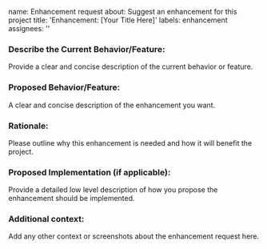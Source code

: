 name: Enhancement request
about: Suggest an enhancement for this project
title: 'Enhancement: [Your Title Here]'
labels: enhancement
assignees: ''


### Describe the Current Behavior/Feature:
Provide a clear and concise description of the current behavior or feature.

### Proposed Behavior/Feature:
A clear and concise description of the enhancement you want. 

### Rationale:
Please outline why this enhancement is needed and how it will benefit the project.

### Proposed Implementation (if applicable):
Provide a detailed low level description of how you propose the enhancement should be implemented.

### Additional context:
Add any other context or screenshots about the enhancement request here.

